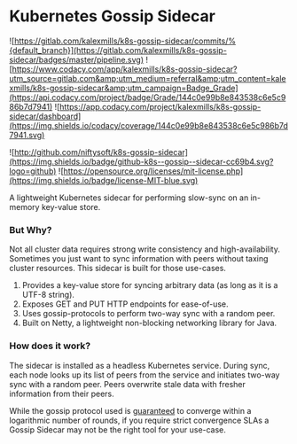 # Kubernetes Gossip Sidecar

![https://gitlab.com/kalexmills/k8s-gossip-sidecar/commits/%{default_branch}](https://gitlab.com/kalexmills/k8s-gossip-sidecar/badges/master/pipeline.svg)
![https://www.codacy.com/app/kalexmills/k8s-gossip-sidecar?utm_source=gitlab.com&amp;utm_medium=referral&amp;utm_content=kalexmills/k8s-gossip-sidecar&amp;utm_campaign=Badge_Grade](https://api.codacy.com/project/badge/Grade/144c0e99b8e843538c6e5c986b7d7941)
![https://app.codacy.com/project/kalexmills/k8s-gossip-sidecar/dashboard](https://img.shields.io/codacy/coverage/144c0e99b8e843538c6e5c986b7d7941.svg)

![http://github.com/niftysoft/k8s-gossip-sidecar](https://img.shields.io/badge/github-k8s--gossip--sidecar-cc69b4.svg?logo=github)
![https://opensource.org/licenses/mit-license.php](https://img.shields.io/badge/license-MIT-blue.svg)


A lightweight Kubernetes sidecar for performing slow-sync on an in-memory key-value
store.

### But Why?

Not all cluster data requires strong write consistency and high-availability. Sometimes you
just want to sync information with peers without taxing cluster resources. This sidecar is
built for those use-cases.

1. Provides a key-value store for syncing arbitrary data (as long as it is a UTF-8 string).
1. Exposes GET and PUT HTTP endpoints for ease-of-use.
1. Uses gossip-protocols to perform two-way sync with a random peer.
1. Built on Netty, a lightweight non-blocking networking library for Java.

### How does it work?

The sidecar is installed as a headless Kubernetes service. During sync, each node looks up
its list of peers from the service and initiates two-way sync with a random peer. Peers 
overwrite stale data with fresher information from their peers.

While the gossip protocol used is [guaranteed](http://disi.unitn.it/~montreso/ds/papers/montresor17.pdf) 
to converge within a logarithmic number of rounds, if you require strict convergence SLAs
a Gossip Sidecar may not be the right tool for your use-case.
